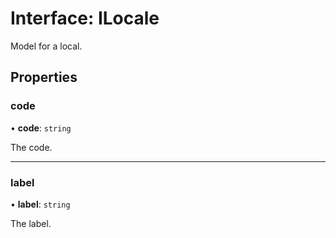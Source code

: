 # Interface: ILocale

Model for a local.

## Properties

### code

• **code**: `string`

The code.

---

### label

• **label**: `string`

The label.

